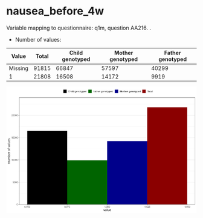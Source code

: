 # nausea_before_4w
Variable mapping to questionnaire: q1m, question AA216.
.
- Number of values:

| Value | Total | Child genotyped | Mother genotyped | Father genotyped |
| ----- | ----- | --------------- | ---------------- | ---------------- |
| Missing | 91815 | 66847 | 57597 | 40299 |
| 1 | 21808 | 16508 | 14172 |9919 |



![](nausea_before_4w_n.png)



